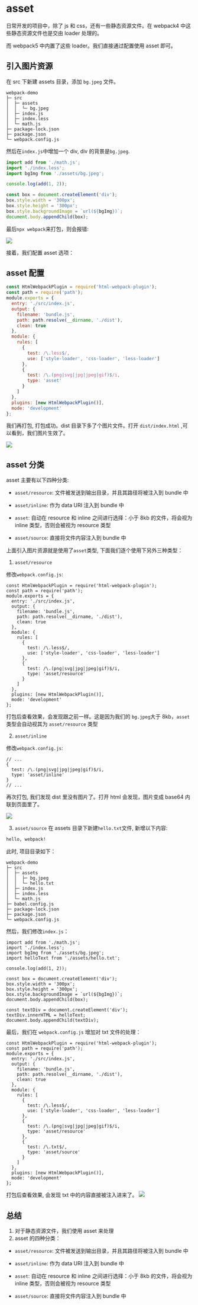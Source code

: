 <!--
 * Author  rhys.zhao
 * Date  2023-03-02 14:14:59
 * LastEditors  rhys.zhao
 * LastEditTime  2023-03-06 16:25:50
 * Description
-->

# asset

日常开发的项目中，除了 js 和 css，还有一些静态资源文件。在 webpack4 中这些静态资源文件也是交由 loader 处理的。

而 webpack5 中内置了这些 loader。我们直接通过配置使用 asset 即可。

## 引入图片资源

在 src 下新建 assets 目录，添加 `bg.jpeg` 文件。

```
webpack-demo
├─ src
│  ├─ assets
│  │  └─ bg.jpeg
│  ├─ index.js
│  ├─ index.less
│  └─ math.js
├─ package-lock.json
├─ package.json
└─ webpack.config.js
```

然后在`index.js`中增加一个 div, div 的背景是`bg.jpeg`.

```js
import add from './math.js';
import './index.less';
import bgImg from './assets/bg.jpeg';

console.log(add(1, 2));

const box = document.createElement('div');
box.style.width = '300px';
box.style.height = '300px';
box.style.backgroundImage = `url(${bgImg})`;
document.body.appendChild(box);
```

最后`npx webpack`来打包，则会报错:

![](../images/asset/error.jpg)

接着，我们配置 asset 选项：

## asset 配置

```js
const HtmlWebpackPlugin = require('html-webpack-plugin');
const path = require('path');
module.exports = {
  entry: './src/index.js',
  output: {
    filename: 'bundle.js',
    path: path.resolve(__dirname, './dist'),
    clean: true
  },
  module: {
    rules: [
      {
        test: /\.less$/,
        use: ['style-loader', 'css-loader', 'less-loader']
      },
      {
        test: /\.(png|svg|jpg|jpeg|gif)$/i,
        type: 'asset'
      }
    ]
  },
  plugins: [new HtmlWebpackPlugin()],
  mode: 'development'
};
```

我们再打包, 打包成功。dist 目录下多了个图片文件。打开 `dist/index.html` ,可以看到，我们图片生效了。

![](../images/asset/bg.jpeg)

## asset 分类

asset 主要有以下四种分类:

- `asset/resource`: 文件被发送到输出目录，并且其路径将被注入到 bundle 中

- `asset/inline`: 作为 data URI 注入到 bundle 中

- `asset`: 自动在 resource 和 inline 之间进行选择：小于 8kb 的文件，将会视为 inline 类型，否则会被视为 resource 类型

- `asset/source`: 直接将文件内容注入到 bundle 中

上面引入图片资源就是使用了`asset`类型, 下面我们逐个使用下另外三种类型：

1. `asset/resource`

修改`webpack.config.js`:

```js{16-19}
const HtmlWebpackPlugin = require('html-webpack-plugin');
const path = require('path');
module.exports = {
  entry: './src/index.js',
  output: {
    filename: 'bundle.js',
    path: path.resolve(__dirname, './dist'),
    clean: true
  },
  module: {
    rules: [
      {
        test: /\.less$/,
        use: ['style-loader', 'css-loader', 'less-loader']
      },
      {
        test: /\.(png|svg|jpg|jpeg|gif)$/i,
        type: 'asset/resource'
      }
    ]
  },
  plugins: [new HtmlWebpackPlugin()],
  mode: 'development'
};
```

打包后查看效果，会发现跟之前一样。这是因为我们的 `bg.jpeg`大于 8kb，`asset` 类型会自动视其为 `asset/resource` 类型

2. `asset/inline`

修改`webpack.config.js`:

```js{2-4}
// ...
{
  test: /\.(png|svg|jpg|jpeg|gif)$/i,
  type: 'asset/inline'
}
// ...
```

再次打包, 我们发现 dist 里没有图片了。打开 html 会发现，图片变成 base64 内联到页面里了。

![](../images/asset/inline.jpeg)

3. `asset/source`
   在 assets 目录下新建`hello.txt`文件, 新增以下内容:

```txt
hello, webpack!
```

此时, 项目目录如下：

```
webpack-demo
├─ src
│  ├─ assets
│  │  ├─ bg.jpeg
│  │  └─ hello.txt
│  ├─ index.js
│  ├─ index.less
│  └─ math.js
├─ babel.config.js
├─ package-lock.json
├─ package.json
└─ webpack.config.js
```

然后，我们修改`index.js`：

```js{4,14-16}
import add from './math.js';
import './index.less';
import bgImg from './assets/bg.jpeg';
import helloText from './assets/hello.txt';

console.log(add(1, 2));

const box = document.createElement('div');
box.style.width = '300px';
box.style.height = '300px';
box.style.backgroundImage = `url(${bgImg})`;
document.body.appendChild(box);

const textDiv = document.createElement('div');
textDiv.innerHTML = helloText;
document.body.appendChild(textDiv);
```

最后，我们在 `webpack.config.js` 增加对 txt 文件的处理：

```js{20-23}
const HtmlWebpackPlugin = require('html-webpack-plugin');
const path = require('path');
module.exports = {
  entry: './src/index.js',
  output: {
    filename: 'bundle.js',
    path: path.resolve(__dirname, './dist'),
    clean: true
  },
  module: {
    rules: [
      {
        test: /\.less$/,
        use: ['style-loader', 'css-loader', 'less-loader']
      },
      {
        test: /\.(png|svg|jpg|jpeg|gif)$/i,
        type: 'asset/resource'
      },
      {
        test: /\.txt$/,
        type: 'asset/source'
      }
    ]
  },
  plugins: [new HtmlWebpackPlugin()],
  mode: 'development'
};
```

打包后查看效果, 会发现 txt 中的内容直接被注入进来了。
![](../images/asset/source.jpeg)

## 总结

1. 对于静态资源文件，我们使用 asset 来处理
2. asset 的四种分类：

- `asset/resource`: 文件被发送到输出目录，并且其路径将被注入到 bundle 中

- `asset/inline`: 作为 data URI 注入到 bundle 中

- `asset`: 自动在 resource 和 inline 之间进行选择：小于 8kb 的文件，将会视为 inline 类型，否则会被视为 resource 类型

- `asset/source`: 直接将文件内容注入到 bundle 中
